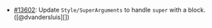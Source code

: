 * [#13602](https://github.com/rubocop/rubocop/pull/13602): Update `Style/SuperArguments` to handle `super` with a block. ([@dvandersluis][])
